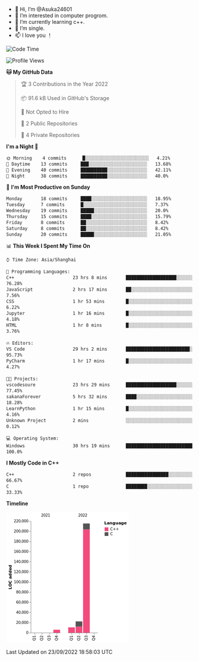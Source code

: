 - 👋 Hi, I’m @Asuka24601
- 👀 I’m interested in computer progrom.
- 🌱 I’m currently learning c++.
- 💞️ I’m single.
- 📫 I love you ！

<!--START_SECTION:waka-->
![Code Time](http://img.shields.io/badge/Code%20Time-179%20hrs%201%20min-blue)

![Profile Views](http://img.shields.io/badge/Profile%20Views-0-blue)

**🐱 My GitHub Data** 

> 🏆 3 Contributions in the Year 2022
 > 
> 📦 91.6 kB Used in GitHub's Storage 
 > 
> 🚫 Not Opted to Hire
 > 
> 📜 2 Public Repositories 
 > 
> 🔑 4 Private Repositories  
 > 
**I'm a Night 🦉** 

```text
🌞 Morning    4 commits      █░░░░░░░░░░░░░░░░░░░░░░░░   4.21% 
🌆 Daytime    13 commits     ███░░░░░░░░░░░░░░░░░░░░░░   13.68% 
🌃 Evening    40 commits     ██████████░░░░░░░░░░░░░░░   42.11% 
🌙 Night      38 commits     ██████████░░░░░░░░░░░░░░░   40.0%

```
📅 **I'm Most Productive on Sunday** 

```text
Monday       18 commits     ████░░░░░░░░░░░░░░░░░░░░░   18.95% 
Tuesday      7 commits      █░░░░░░░░░░░░░░░░░░░░░░░░   7.37% 
Wednesday    19 commits     █████░░░░░░░░░░░░░░░░░░░░   20.0% 
Thursday     15 commits     ████░░░░░░░░░░░░░░░░░░░░░   15.79% 
Friday       8 commits      ██░░░░░░░░░░░░░░░░░░░░░░░   8.42% 
Saturday     8 commits      ██░░░░░░░░░░░░░░░░░░░░░░░   8.42% 
Sunday       20 commits     █████░░░░░░░░░░░░░░░░░░░░   21.05%

```


📊 **This Week I Spent My Time On** 

```text
⌚︎ Time Zone: Asia/Shanghai

💬 Programming Languages: 
C++                      23 hrs 8 mins       ███████████████████░░░░░░   76.28% 
JavaScript               2 hrs 17 mins       ██░░░░░░░░░░░░░░░░░░░░░░░   7.56% 
CSS                      1 hr 53 mins        █░░░░░░░░░░░░░░░░░░░░░░░░   6.22% 
Jupyter                  1 hr 16 mins        █░░░░░░░░░░░░░░░░░░░░░░░░   4.18% 
HTML                     1 hr 8 mins         █░░░░░░░░░░░░░░░░░░░░░░░░   3.76%

🔥 Editors: 
VS Code                  29 hrs 2 mins       ████████████████████████░   95.73% 
PyCharm                  1 hr 17 mins        █░░░░░░░░░░░░░░░░░░░░░░░░   4.27%

🐱‍💻 Projects: 
vscodesoure              23 hrs 29 mins      ███████████████████░░░░░░   77.45% 
sakanaForever            5 hrs 32 mins       ████░░░░░░░░░░░░░░░░░░░░░   18.28% 
LearnPython              1 hr 15 mins        █░░░░░░░░░░░░░░░░░░░░░░░░   4.16% 
Unknown Project          2 mins              ░░░░░░░░░░░░░░░░░░░░░░░░░   0.12%

💻 Operating System: 
Windows                  30 hrs 19 mins      █████████████████████████   100.0%

```

**I Mostly Code in C++** 

```text
C++                      2 repos             ████████████████░░░░░░░░░   66.67% 
C                        1 repo              ████████░░░░░░░░░░░░░░░░░   33.33%

```


**Timeline**

![Chart not found](https://raw.githubusercontent.com/Asuka24601/Asuka24601/main/charts/bar_graph.png) 


 Last Updated on 23/09/2022 18:58:03 UTC
<!--END_SECTION:waka-->
